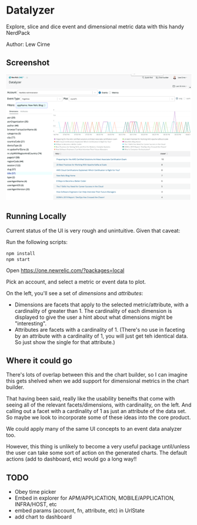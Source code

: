 # Datalyzer

Explore, slice and dice event and dimensional metric data with this handy NerdPack

Author: Lew Cirne

## Screenshot
![screenshot](./screenshots/screenshot.png)

## Running Locally

Current status of the UI is very rough and unintuitive. Given that caveat:

Run the following scripts:

```
npm install
npm start
```

Open https://one.newrelic.com/?packages=local

Pick an account, and select a metric or event data to plot.

On the left, you'll see a set of _dimensions_ and _attributes_:
- Dimensions are facets that apply to the selected metric/attribute, with a cardinality of greater than 1.  The cardinality of each dimension is displayed to give the user a hint about what dimensions might be "interesting".
- Attributes are facets with a cardinality of 1. (There's no use in faceting by an attribute
with a cardinality of 1, you will just get teh identical data. So just show the single for that attribute.)

## Where it could go
There's lots of overlap between this and the chart builder, so I can imagine this gets shelved when 
we add support for dimensional metrics in the chart builder.

That having been said, really like the usability beneifts that come with seeing all of
the relevant  facets/dimensions, with cardinality, on the left. And calling out 
a facet with a cardinality of 1 as just an attribute of the data set.  So maybe
we look to incorporate some of these ideas into the core product.

We could apply many of the same UI concepts to an event data analyzer too.

However, this thing is unlikely to become a very useful package until/unless the user can 
take some sort of action on the generated charts. The default actions (add to dashboard, etc)
would go a long way!!

## TODO
- Obey time picker
- Embed in explorer for APM/APPLICATION, MOBILE/APPLICATION, INFRA/HOST, etc
- embed params (account, fn, attribute, etc) in UrlState
- add chart to dashboard

